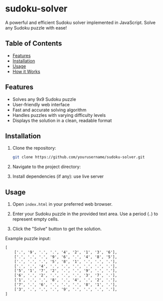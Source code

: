 # sudoku-solver

A powerful and efficient Sudoku solver implemented in JavaScript. Solve any Sudoku puzzle with ease!

## Table of Contents

- [Features](#features)
- [Installation](#installation)
- [Usage](#usage)
- [How it Works](#how-it-works)


## Features

- Solves any 9x9 Sudoku puzzle
- User-friendly web interface
- Fast and accurate solving algorithm
- Handles puzzles with varying difficulty levels
- Displays the solution in a clean, readable format

## Installation

1. Clone the repository:
    ```sh
    git clone https://github.com/yourusername/sudoku-solver.git
    ```

2. Navigate to the project directory:
  

3. Install dependencies (if any):
    use live server 

## Usage

1. Open `index.html` in your preferred web browser.

2. Enter your Sudoku puzzle in the provided text area. Use a period (`.`) to represent empty cells.

3. Click the "Solve" button to get the solution.

Example puzzle input:
```txt
[
    ['.', '9', '.', '.', '4', '2', '1', '3', '6'],
    ['.', '.', '.', '9', '6', '.', '4', '8', '5'],
    ['.', '.', '.', '5', '8', '1', '.', '.', '.'],
    ['.', '.', '4', '.', '.', '.', '.', '.', '.'],
    ['5', '1', '7', '2', '.', '.', '9', '.', '.'],
    ['6', '.', '2', '.', '.', '.', '3', '7', '.'],
    ['1', '.', '.', '8', '.', '4', '.', '2', '.'],
    ['7', '.', '6', '.', '.', '.', '8', '1', '.'],
    ['3', '.', '.', '.', '9', '.', '.', '.', '.'],
]
